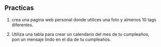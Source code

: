 ## Practicas

1. crea una pagina web personal donde utilices una foto y almenos 10 tags diferentes. 

2. Utiliza una tabla para crear un calendario del mes de tu cumpleaños, pon un mensaje lindo en el dia de tu cumpleaños.